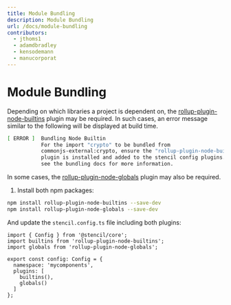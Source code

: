 ```yaml
---
title: Module Bundling
description: Module Bundling
url: /docs/module-bundling
contributors:
  - jthoms1
  - adamdbradley
  - kensodemann
  - manucorporat
---
```


# Module Bundling

Depending on which libraries a project is dependent on, the [rollup-plugin-node-builtins](https://www.npmjs.com/package/rollup-plugin-node-builtins) plugin may be required. In such cases, an error message similar to the following will be displayed at build time.

```bash
[ ERROR ]  Bundling Node Builtin
           For the import "crypto" to be bundled from
           commonjs-external:crypto, ensure the "rollup-plugin-node-builtins"
           plugin is installed and added to the stencil config plugins. Please
           see the bundling docs for more information.
```

In some cases, the [rollup-plugin-node-globals](https://www.npmjs.com/package/rollup-plugin-node-globals) plugin may also be required.

1. Install both npm packages:

```bash
npm install rollup-plugin-node-builtins --save-dev
npm install rollup-plugin-node-globals --save-dev
```

And update the `stencil.config.ts` file including both plugins:

```tsx
import { Config } from '@stencil/core';
import builtins from 'rollup-plugin-node-builtins';
import globals from 'rollup-plugin-node-globals';

export const config: Config = {
  namespace: 'mycomponents',
  plugins: [
    builtins(),
    globals()
  ]
};
```

